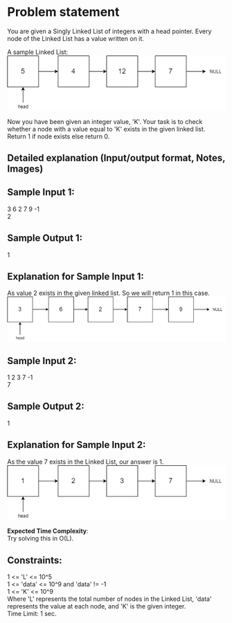 # Problem statement
You are given a Singly Linked List of integers with a head pointer. Every node of the Linked List has a value written on it.  

A sample Linked List:  
![Sample 1](https://github.com/DylanRothbauer/Interview-Prep-Central/blob/abc3a58eea97523d02a0198147f1ac43f7cc573e/Naukri%20(Code360)/Search%20in%20a%20Linked%20List/LinkedList_1.png)

Now you have been given an integer value, 'K'. Your task is to check whether a node with a value equal to 'K' exists in the given linked list. Return 1 if node exists else return 0.

## Detailed explanation (Input/output format, Notes, Images)


## Sample Input 1:
3 6 2 7 9 -1  
2
## Sample Output 1:
1

## Explanation for Sample Input 1:
As value 2 exists in the given linked list. So we will return 1 in this case.  
![Sample 2](https://github.com/DylanRothbauer/Interview-Prep-Central/blob/42bb35592c5228aabd949e3cbb0e1539ac988fc8/Naukri%20(Code360)/Search%20in%20a%20Linked%20List/LinkedList_2.png)

## Sample Input 2:
1 2 3 7 -1  
7
## Sample Output 2:
1

## Explanation for Sample Input 2:
As the value 7 exists in the Linked List, our answer is 1.  
![Sample 3](https://github.com/DylanRothbauer/Interview-Prep-Central/blob/87d0d19fac4cb5eb8bc580d3996c77d53d439daf/Naukri%20(Code360)/Search%20in%20a%20Linked%20List/LinkedList_3.png)

**Expected Time Complexity**:  
Try solving this in O(L).

## Constraints:
1 <= 'L' <= 10^5  
1 <= 'data' <= 10^9 and 'data' != -1  
1 <= 'K' <= 10^9  
Where 'L' represents the total number of nodes in the Linked List, 'data' represents the value at each node, and 'K' is the given integer.  
Time Limit: 1 sec.
